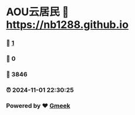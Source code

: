 # AOU云居民 :link: https://nb1288.github.io 
### :page_facing_up: [1](https://nb1288.github.io/tag.html) 
### :speech_balloon: 0 
### :hibiscus: 3846 
### :alarm_clock: 2024-11-01 22:30:25 
### Powered by :heart: [Gmeek](https://github.com/Meekdai/Gmeek)
